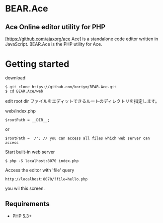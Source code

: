 BEAR.Ace
========

Ace Online editor utility for PHP
----------------------------------

[https://github.com/ajaxorg/ace Ace] is a standalone code editor written in JavaScript.
BEAR.Ace is the PHP utility for Ace.


Getting started
===============

download
```
$ git clone https://github.com/koriym/BEAR.Ace.git
$ cd BEAR.Ace/web
```

edit root dir
ファイルをエディットできるルートのディレクトリを指定します。

web/index.php
```
$rootPath = __DIR__;
```
or
```
$rootPath = '/'; // you can access all files which web server can access
```

Start built-in web server
```
$ php -S localhost:8070 index.php
```

Access the editor with 'file' query
```
http://localhost:8070/?file=hello.php
```

you wil this screen.
    

Requirements
---------
 * PHP 5.3+

